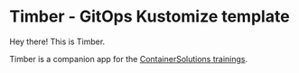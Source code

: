 # Timber - GitOps Kustomize template

Hey there! This is Timber.

Timber is a companion app for the  [ContainerSolutions trainings](https://www.container-solutions.com/services).

